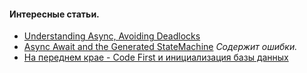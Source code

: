 #### Интересные статьи.
* [Understanding Async, Avoiding Deadlocks](https://medium.com/rubrikkgroup/understanding-async-avoiding-deadlocks-e41f8f2c6f5d)
* [Async Await and the Generated StateMachine](https://www.codeproject.com/Articles/535635/Async-Await-and-the-Generated-StateMachine) *Содержит ошибки.*  
* [На переднем крае - Code First и инициализация базы данных](https://msdn.microsoft.com/ru-ru/magazine/mt788618.aspx)
